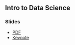 ## Intro to Data Science

### Slides

* [PDF](https://github.com/h2oai/h2o-world-2015-training/blob/master/tutorials/intro-to-datascience/intro-to-datascience.pdf)
* [Keynote](https://github.com/h2oai/h2o-world-2015-training/blob/master/tutorials/intro-to-datascience/intro-to-datascience.key)
